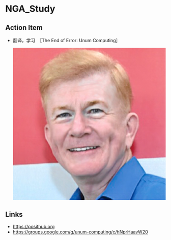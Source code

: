 # NGA_Study



## Action Item

* 翻译，学习　［The End of Error: Unum Computing］

  ![John L. Gustafson,  National University of Singapore, A*STAR, Applied Mathematics, Gustafson's Law, Supercomputing, UNUM,POSIT, The End of Error, Unum Computing](./assets/John.png)

  
  



## Links

* https://posithub.org
* https://groups.google.com/g/unum-computing/c/hNprHaavW20

